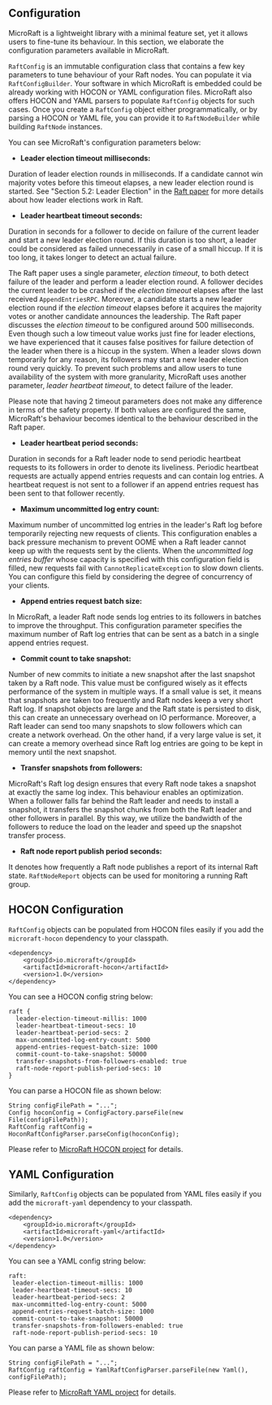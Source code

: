 
## Configuration

MicroRaft is a lightweight library with a minimal feature set, yet it allows 
users to fine-tune its behaviour. In this section, we elaborate 
the configuration parameters available in MicroRaft. 

`RaftConfig` is an immutable configuration class that contains a few key 
parameters to tune behaviour of your Raft nodes. You can populate it via
`RaftConfigBuilder`. Your software in which MicroRaft is embedded could be 
already working with HOCON or YAML configuration files. MicroRaft also offers 
HOCON and YAML parsers to populate `RaftConfig` objects for such cases. Once 
you create a `RaftConfig` object either programmatically, or by parsing a 
HOCON or YAML file, you can provide it to `RaftNodeBuilder` while building 
`RaftNode` instances.

You can see MicroRaft's configuration parameters below:

* __Leader election timeout milliseconds:__
     
Duration of leader election rounds in milliseconds. If a candidate cannot win 
majority votes before this timeout elapses, a new leader election round is 
started. See "Section 5.2: Leader Election" in the 
[Raft paper]((https://raft.github.io/raft.pdf)) for more details about how 
leader elections work in Raft.

* __Leader heartbeat timeout seconds:__ 

Duration in seconds for a follower to decide on failure of the current leader
and start a new leader election round. If this duration is too short, a leader
could be considered as failed unnecessarily in case of a small hiccup. If it is
too long, it takes longer to detect an actual failure.

The Raft paper uses a single parameter, _election timeout_, to both detect 
failure of the leader and perform a leader election round. A follower decides 
the current leader to be crashed if the _election timeout_ elapses after 
the last received `AppendEntriesRPC`. Moreover, a candidate starts a new leader 
election round if the _election timeout_ elapses before it acquires 
the majority votes or another candidate announces the leadership. The Raft 
paper discusses the _election timeout_ to be configured around 500 
milliseconds. Even though such a low timeout value works just fine for leader
elections, we have experienced that it causes false positives for failure 
detection of the leader when there is a hiccup in the system. When a leader 
slows down temporarily for any reason, its followers may start a new leader 
election round very quickly. To prevent such problems and allow users to tune
availability of the system with more granularity, MicroRaft uses another 
parameter, _leader heartbeat timeout_, to detect failure of the leader. 

Please note that having 2 timeout parameters does not make any difference in 
terms of the safety property. If both values are configured the same, 
MicroRaft's behaviour becomes identical to the behaviour described in the Raft
paper.

* __Leader heartbeat period seconds:__

Duration in seconds for a Raft leader node to send periodic heartbeat requests
to its followers in order to denote its liveliness. Periodic heartbeat requests
are actually append entries requests and can contain log entries. A heartbeat
request is not sent to a follower if an append entries request has been sent to
that follower recently.

* __Maximum uncommitted log entry count:__

Maximum number of uncommitted log entries in the leader's Raft log before
temporarily rejecting new requests of clients. This configuration enables 
a back pressure mechanism to prevent OOME when a Raft leader cannot keep up
with the requests sent by the clients. When the _uncommitted log entries 
buffer_ whose capacity is specified with this configuration field is filled, 
new requests fail with `CannotReplicateException` to slow down clients. You can 
configure this field by considering the degree of concurrency of your clients.

* __Append entries request batch size:__

In MicroRaft, a leader Raft node sends log entries to its followers in batches
to improve the throughput. This configuration parameter specifies the maximum
number of Raft log entries that can be sent as a batch in a  single append 
entries request.

* __Commit count to take snapshot:__

Number of new commits to initiate a new snapshot after the last snapshot taken 
by a Raft node. This value must be configured wisely as it effects performance
of the system in multiple ways. If a small value is set, it means that 
snapshots are taken too frequently and Raft nodes keep a very short Raft log. 
If snapshot objects are large and the Raft state is persisted to disk, this can
create an unnecessary overhead on IO performance. Moreover, a Raft leader can 
send too many snapshots to slow followers which can create a network overhead. 
On the other hand, if a very large value is set, it can create a memory 
overhead since Raft log entries are going to be kept in memory until the next
snapshot.

* __Transfer snapshots from followers:__

MicroRaft's Raft log design ensures that every Raft node takes a snapshot at
exactly the same log index. This behaviour enables an optimization. When 
a follower falls far behind the Raft leader and needs to install a snapshot, it
transfers the snapshot chunks from both the Raft leader and other followers 
in parallel. By this way, we utilize the bandwidth of the followers to reduce
the load on the leader and speed up the snapshot transfer process.

* __Raft node report publish period seconds:__

It denotes how frequently a Raft node publishes a report of its internal Raft 
state. `RaftNodeReport` objects can be used for monitoring a running Raft 
group.


## HOCON Configuration

`RaftConfig` objects can be populated from HOCON files easily if you add the
`microraft-hocon` dependency to your classpath. 

~~~~{.xml}
<dependency>
	<groupId>io.microraft</groupId>
	<artifactId>microraft-hocon</artifactId>
	<version>1.0</version>
</dependency>
~~~~

You can see a HOCON config string below:

~~~~{.hocon}
raft {
  leader-election-timeout-millis: 1000
  leader-heartbeat-timeout-secs: 10
  leader-heartbeat-period-secs: 2
  max-uncommitted-log-entry-count: 5000
  append-entries-request-batch-size: 1000
  commit-count-to-take-snapshot: 50000
  transfer-snapshots-from-followers-enabled: true
  raft-node-report-publish-period-secs: 10
}
~~~~

You can parse a HOCON file as shown below:

~~~~{.java}
String configFilePath = "...";
Config hoconConfig = ConfigFactory.parseFile(new File(configFilePath));
RaftConfig raftConfig = HoconRaftConfigParser.parseConfig(hoconConfig);
~~~~ 

Please refer to
[MicroRaft HOCON project](https://github.com/metanet/MicroRaft/tree/master/microraft-hocon) 
for details.


## YAML Configuration

Similarly, `RaftConfig` objects can be populated from YAML files easily if you 
add the `microraft-yaml` dependency to your classpath.

~~~~{.xml}
<dependency>
	<groupId>io.microraft</groupId>
	<artifactId>microraft-yaml</artifactId>
	<version>1.0</version>
</dependency>
~~~~

You can see a YAML config string below:

~~~~{.yaml}
raft:
 leader-election-timeout-millis: 1000
 leader-heartbeat-timeout-secs: 10
 leader-heartbeat-period-secs: 2
 max-uncommitted-log-entry-count: 5000
 append-entries-request-batch-size: 1000
 commit-count-to-take-snapshot: 50000
 transfer-snapshots-from-followers-enabled: true
 raft-node-report-publish-period-secs: 10
~~~~

You can parse a YAML file as shown below:

~~~~{.java}
String configFilePath = "...";
RaftConfig raftConfig = YamlRaftConfigParser.parseFile(new Yaml(), configFilePath);
~~~~

Please refer to
[MicroRaft YAML project](https://github.com/metanet/MicroRaft/tree/master/microraft-yaml) 
for details.
